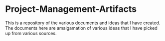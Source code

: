 # Project-Management-Artifacts
This is a repository of the various documents and ideas that I have created. The documents here are amalgamation of various ideas that I have picked up from various sources. 
